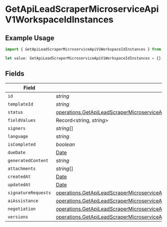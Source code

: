 # GetApiLeadScraperMicroserviceApiV1WorkspaceIdInstances

## Example Usage

```typescript
import { GetApiLeadScraperMicroserviceApiV1WorkspaceIdInstances } from "oppulence-backend-sdk/models/operations";

let value: GetApiLeadScraperMicroserviceApiV1WorkspaceIdInstances = {};
```

## Fields

| Field                                                                                                                                                                                      | Type                                                                                                                                                                                       | Required                                                                                                                                                                                   | Description                                                                                                                                                                                |
| ------------------------------------------------------------------------------------------------------------------------------------------------------------------------------------------ | ------------------------------------------------------------------------------------------------------------------------------------------------------------------------------------------ | ------------------------------------------------------------------------------------------------------------------------------------------------------------------------------------------ | ------------------------------------------------------------------------------------------------------------------------------------------------------------------------------------------ |
| `id`                                                                                                                                                                                       | *string*                                                                                                                                                                                   | :heavy_minus_sign:                                                                                                                                                                         | N/A                                                                                                                                                                                        |
| `templateId`                                                                                                                                                                               | *string*                                                                                                                                                                                   | :heavy_minus_sign:                                                                                                                                                                         | N/A                                                                                                                                                                                        |
| `status`                                                                                                                                                                                   | [operations.GetApiLeadScraperMicroserviceApiV1WorkspaceIdStatus](../../models/operations/getapileadscrapermicroserviceapiv1workspaceidstatus.md)                                           | :heavy_minus_sign:                                                                                                                                                                         | N/A                                                                                                                                                                                        |
| `fieldValues`                                                                                                                                                                              | Record<string, *string*>                                                                                                                                                                   | :heavy_minus_sign:                                                                                                                                                                         | N/A                                                                                                                                                                                        |
| `signers`                                                                                                                                                                                  | *string*[]                                                                                                                                                                                 | :heavy_minus_sign:                                                                                                                                                                         | N/A                                                                                                                                                                                        |
| `language`                                                                                                                                                                                 | *string*                                                                                                                                                                                   | :heavy_minus_sign:                                                                                                                                                                         | N/A                                                                                                                                                                                        |
| `isCompleted`                                                                                                                                                                              | *boolean*                                                                                                                                                                                  | :heavy_minus_sign:                                                                                                                                                                         | N/A                                                                                                                                                                                        |
| `dueDate`                                                                                                                                                                                  | [Date](https://developer.mozilla.org/en-US/docs/Web/JavaScript/Reference/Global_Objects/Date)                                                                                              | :heavy_minus_sign:                                                                                                                                                                         | N/A                                                                                                                                                                                        |
| `generatedContent`                                                                                                                                                                         | *string*                                                                                                                                                                                   | :heavy_minus_sign:                                                                                                                                                                         | N/A                                                                                                                                                                                        |
| `attachments`                                                                                                                                                                              | *string*[]                                                                                                                                                                                 | :heavy_minus_sign:                                                                                                                                                                         | N/A                                                                                                                                                                                        |
| `createdAt`                                                                                                                                                                                | [Date](https://developer.mozilla.org/en-US/docs/Web/JavaScript/Reference/Global_Objects/Date)                                                                                              | :heavy_minus_sign:                                                                                                                                                                         | N/A                                                                                                                                                                                        |
| `updatedAt`                                                                                                                                                                                | [Date](https://developer.mozilla.org/en-US/docs/Web/JavaScript/Reference/Global_Objects/Date)                                                                                              | :heavy_minus_sign:                                                                                                                                                                         | N/A                                                                                                                                                                                        |
| `signatureRequests`                                                                                                                                                                        | [operations.GetApiLeadScraperMicroserviceApiV1WorkspaceIdSignatureRequests](../../models/operations/getapileadscrapermicroserviceapiv1workspaceidsignaturerequests.md)[]                   | :heavy_minus_sign:                                                                                                                                                                         | N/A                                                                                                                                                                                        |
| `aiAssistance`                                                                                                                                                                             | [operations.GetApiLeadScraperMicroserviceApiV1WorkspaceIdAiAssistance](../../models/operations/getapileadscrapermicroserviceapiv1workspaceidaiassistance.md)[]                             | :heavy_minus_sign:                                                                                                                                                                         | N/A                                                                                                                                                                                        |
| `negotiation`                                                                                                                                                                              | [operations.GetApiLeadScraperMicroserviceApiV1WorkspaceIdNegotiation](../../models/operations/getapileadscrapermicroserviceapiv1workspaceidnegotiation.md)                                 | :heavy_minus_sign:                                                                                                                                                                         | N/A                                                                                                                                                                                        |
| `versions`                                                                                                                                                                                 | [operations.GetApiLeadScraperMicroserviceApiV1WorkspaceIdWorkspacesResponseVersions](../../models/operations/getapileadscrapermicroserviceapiv1workspaceidworkspacesresponseversions.md)[] | :heavy_minus_sign:                                                                                                                                                                         | N/A                                                                                                                                                                                        |